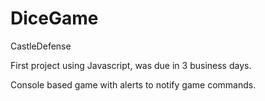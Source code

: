 # DiceGame
CastleDefense

First project using Javascript, was due in 3 business days.

Console based game with alerts to notify game commands.

